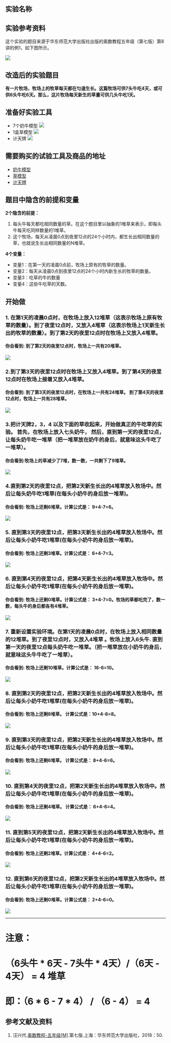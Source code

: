 ## 实验名称

## 实验参考资料

这个实验的题目来源于华东师范大学出版社出版的奥数教程五年级（第七版）第8讲的例1，如下图所示。

![](/images/五年级/牛吃草问题/牛吃草问题-奥数教程5年级-p50.jpg)

## 改造后的实验题目

**有一片牧场，牧场上的牧草每天都在匀速生长。这篇牧场可供7头牛吃4天，或可供6头牛吃6天。那么，这片牧场每天新生的草量可供几头牛吃1天。**

## 准备好实验工具

- 7个奶牛模型
![](/images/五年级/牛吃草问题/7个奶牛模型.jpg)
- 1盒草模型
![](/images/五年级/牛吃草问题/草模型.jpg)
- 计天牌
![](/images/五年级/牛吃草问题/计天牌.jpg)

## 需要购买的试验工具及商品的地址

- [奶牛模型](https://item.taobao.com/item.htm?spm=a1z09.2.0.0.418e2e8do10tmc&id=554602467419&_u=pc6ncud1715)
- [草模型](https://detail.tmall.com/item.htm?spm=a230r.1.14.30.12dc6565ZGKpy5&id=580152161180&ns=1&abbucket=9&skuId=4030221498329)
- [计天牌](https://item.taobao.com/item.htm?spm=a1z09.2.0.0.28682e8djeBrIg&id=539016188615&_u=2c6ncud2840)

## 题目中隐含的前提和变量

**2个隐含的前提：**

1. 每头牛每天都吃相同数量的草。在这个题目里以抽象的1堆草来表示，即每头牛每天吃同样数量的1堆草。
2. 这个牧场，每天从凌晨0点到夜里12点的24个小时内，都生长出相同数量的草，也就说生长出相同数量的N堆草。

**4个变量：**

- 变量1：在第一天的凌晨0点前，牧场上原有的牧草的数量。
- 变量2：每天从凌晨0点到夜里12点的24个小时内新生长的牧草的数量。
- 变量3：吃草的牛的数量
- 变量4：这些牛吃草的天数。

## 开始做

### 1. 在第1天的凌晨0点时，在牧场上放入12堆草（这表示牧场上原有牧草的数量）。到了夜里12点时，又放入4堆草（这表示牧场上1天新生长出的牧草的数量）。到了第2天的夜里12点时在牧场上又放入4堆草。

#### 你会看到: 到了第2天的夜里12点时，牧场上一共有20堆草。

![](/images/五年级/牛吃草问题/1a.jpg)

### 2.到了第3天的夜里12点时在牧场上又放入4堆草。到了第4天的夜里12点时在牧场上接着又放入4堆草。

#### 你会看到: 到了第3天的夜里12点时，在牧场上一共有24堆草。 到了第4天的夜里12点时，牧场上一共有28堆草。

![](/images/五年级/牛吃草问题/2a.jpg)

### 3.把计天牌2，3，4 以及下面的草收起来，开始做真正的牛吃草的实验。 首先，在牧场上放入七头奶牛， 然后，直到第一天的夜里12点，让每头奶牛吃一堆草（把一堆草放在奶牛的身后，就意味这头牛吃了一堆草）。

#### 你会看到:牧场上的草减少了7堆，数一数，一共剩下了9堆草。

![](/images/五年级/牛吃草问题/3a.jpg)


### 4.直到第2天的夜里12点，把第2天新生长出的4堆草放入牧场中。然后让每头奶牛吃1堆草(在每头小奶牛的身后放一堆草)。

#### 你会看到: 牧场上还剩6堆草。计算公式是： 9+4-7=6。

![](/images/五年级/牛吃草问题/4a.jpg)

### 5. 直到第3天的夜里12点，把第3天新生长出的4堆草放入牧场中。然后让每头小奶牛吃1堆草(在每头小奶牛的身后放一堆草)。


#### 你会看到: 牧场上还剩3堆草。计算公式是： 6+4-7=3。

![](/images/五年级/牛吃草问题/5a.jpg)

### 6. 直到第4天的夜里12点，把第4天新生长出的4堆草放入牧场中。然后让每头小奶牛吃1堆草(在每头小奶牛的身后放一堆草)。

#### 你会看到: 牧场上还剩0堆草。计算公式是： 3+4-7=0。牧场的草都吃完了，数一数，每头牛的身后都各有4堆草。

![](/images/五年级/牛吃草问题/6a.jpg)

### 7. 重新设置实验环境。在第1天的凌晨0点时，在牧场上放入相同数量的12堆草。到了夜里12点时，又放入4堆草 。牧场上放入6头牛. 直到第一天的夜里12点每头奶牛吃一堆草。（把一堆草放在小奶牛的身后，就意味这头牛牛吃了一堆草）。

#### 你会看到: 牧场上还剩10堆草。计算公式是： 16-6=10。

![](/images/五年级/牛吃草问题/7a.jpg)


### 8. 直到第2天的夜里12点，把第2天新生长出的4堆草放入牧场中。然后让每头小奶牛吃1堆草(在每头小奶牛的身后放一堆草)。


#### 你会看到: 牧场上还剩8堆草。 计算公式是：10+4-6=8。

![](/images/五年级/牛吃草问题/8a.jpg)


### 9. 直到第3天的夜里12点，把第2天新生长出的4堆草放入牧场中。然后让每头小奶牛吃1堆草(在每头小奶牛的身后放一堆草)。


#### 你会看到: 牧场上还剩6堆草。 计算公式是： 8+4-6=6。

![](/images/五年级/牛吃草问题/9a.jpg)

### 10. 直到第4天的夜里12点，把第2天新生长出的4堆草放入牧场中。然后让每头小奶牛吃1堆草(在每头小奶牛的身后放一堆草)。


#### 你会看到: 牧场上还剩4堆草。 计算公式是： 6+4-6=4。

![](/images/五年级/牛吃草问题/10a.jpg)

### 11. 直到第5天的夜里12点，把第2天新生长出的4堆草放入牧场中。然后让每头小奶牛吃1堆草(在每头小奶牛的身后放一堆草)。


#### 你会看到: 牧场上还剩2堆草。计算公式是： 4+4-6=2。

![](/images/五年级/牛吃草问题/11a.jpg)


### 12. 直到第6天的夜里12点，把第2天新生长出的4堆草放入牧场中。然后让每头小奶牛吃1堆草(在每头小奶牛的身后放一堆草)。

#### 你会看到: 牧场上还剩0堆草。计算公式是： 2+4-6=0。

![](/images/五年级/牛吃草问题/12a.jpg)

----------------------------------


# 注意：
 
# （6头牛 * 6天 - 7头牛 * 4天）/（6天 - 4天） = 4 堆草 #

# 即：（6 * 6 - 7 * 4） / （6 - 4） = 4 


## 参考文献及资料

1. 汪兴代.[奥数教程-五年级[M]](https://detail.tmall.com/item.htm?id=574778340741&spm=a1z09.2.0.0.49272e8dfRxiP3&_u=jc6ncudc78b).第七版.上海：华东师范大学出版社，2018：50.